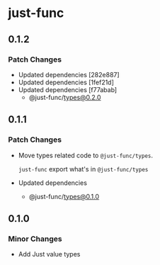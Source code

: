 # just-func

## 0.1.2

### Patch Changes

- Updated dependencies [282e887]
- Updated dependencies [1fef21d]
- Updated dependencies [f77abab]
  - @just-func/types@0.2.0

## 0.1.1

### Patch Changes

- Move types related code to `@just-func/types`.

  `just-func` export what's in `@just-func/types`

- Updated dependencies
  - @just-func/types@0.1.0

## 0.1.0

### Minor Changes

- Add Just value types
